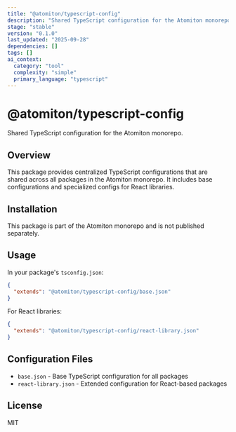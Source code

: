 ```yaml
---
title: "@atomiton/typescript-config"
description: "Shared TypeScript configuration for the Atomiton monorepo."
stage: "stable"
version: "0.1.0"
last_updated: "2025-09-28"
dependencies: []
tags: []
ai_context:
  category: "tool"
  complexity: "simple"
  primary_language: "typescript"
---
```

# @atomiton/typescript-config

Shared TypeScript configuration for the Atomiton monorepo.

## Overview

This package provides centralized TypeScript configurations that are shared
across all packages in the Atomiton monorepo. It includes base configurations
and specialized configs for React libraries.

## Installation

This package is part of the Atomiton monorepo and is not published separately.

## Usage

In your package's `tsconfig.json`:

```json
{
  "extends": "@atomiton/typescript-config/base.json"
}
```

For React libraries:

```json
{
  "extends": "@atomiton/typescript-config/react-library.json"
}
```

## Configuration Files

- `base.json` - Base TypeScript configuration for all packages
- `react-library.json` - Extended configuration for React-based packages

## License

MIT
